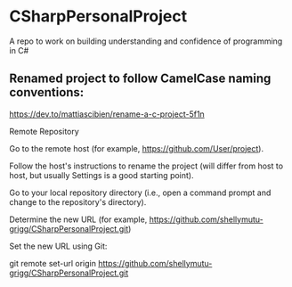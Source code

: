 # CSharpPersonalProject
A repo to work on building understanding and confidence of programming in C#


## Renamed project to follow CamelCase naming conventions: 
https://dev.to/mattiascibien/rename-a-c-project-5f1n

Remote Repository

Go to the remote host (for example, https://github.com/User/project).

Follow the host's instructions to rename the project (will differ from host to host, but usually Settings is a good starting point).

Go to your local repository directory (i.e., open a command prompt and change to the repository's directory).

Determine the new URL (for example, https://github.com/shellymutu-grigg/CSharpPersonalProject.git)

Set the new URL using Git:

git remote set-url origin https://github.com/shellymutu-grigg/CSharpPersonalProject.git